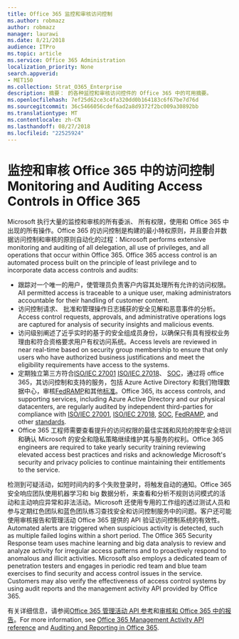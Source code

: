 ```yaml
---
title: Office 365 监控和审核访问控制
ms.author: robmazz
author: robmazz
manager: laurawi
ms.date: 8/21/2018
audience: ITPro
ms.topic: article
ms.service: Office 365 Administration
localization_priority: None
search.appverid:
- MET150
ms.collection: Strat_O365_Enterprise
description: 摘要： 的各种监控和审核访问控件的 Office 365 中的可用摘要。
ms.openlocfilehash: 7ef25d62ce3c4fa320dd0b164183c6f67be7d76d
ms.sourcegitcommit: 36c5466056cdef6ad2a8d9372f2bc009a30892bb
ms.translationtype: MT
ms.contentlocale: zh-CN
ms.lasthandoff: 08/27/2018
ms.locfileid: "22525924"
---
```

# <a name="monitoring-and-auditing-access-controls-in-office-365"></a><span data-ttu-id="9666a-103">监控和审核 Office 365 中的访问控制</span><span class="sxs-lookup"><span data-stu-id="9666a-103">Monitoring and Auditing Access Controls in Office 365</span></span>

<span data-ttu-id="9666a-p101">Microsoft 执行大量的监控和审核的所有委派、 所有权限，使用和 Office 365 中出现的所有操作。Office 365 的访问控制是构建的最小特权原则，并且要合并数据访问控制和审核的原则自动化的过程：</span><span class="sxs-lookup"><span data-stu-id="9666a-p101">Microsoft performs extensive monitoring and auditing of all delegation, all use of privileges, and all operations that occur within Office 365. Office 365 access control is an automated process built on the principle of least privilege and to incorporate data access controls and audits:</span></span>
- <span data-ttu-id="9666a-106">跟踪对一个唯一的用户，使管理员负责客户内容其处理所有允许的访问权限。</span><span class="sxs-lookup"><span data-stu-id="9666a-106">All permitted access is traceable to a unique user, making administrators accountable for their handling of customer content.</span></span>
- <span data-ttu-id="9666a-107">访问控制请求、 批准和管理操作日志捕获的安全见解和恶意事件的分析。</span><span class="sxs-lookup"><span data-stu-id="9666a-107">Access control requests, approvals, and administrative operations logs are captured for analysis of security insights and malicious events.</span></span>
- <span data-ttu-id="9666a-108">访问级别阐述了近乎实时的基于的安全组成员身份，以确保只有具有授权业务理由和符合资格要求用户有权访问系统。</span><span class="sxs-lookup"><span data-stu-id="9666a-108">Access levels are reviewed in near real-time based on security group membership to ensure that only users who have authorized business justifications and meet the eligibility requirements have access to the systems.</span></span>
- <span data-ttu-id="9666a-109">定期独立第三方符合[ISO/IEC 27001](https://www.microsoft.com/en-us/TrustCenter/Compliance/iso-iec-27001) [ISO/IEC 27018](https://www.microsoft.com/en-us/TrustCenter/Compliance/iso-iec-27018)、 [SOC](https://www.microsoft.com/en-us/TrustCenter/Compliance/SOC)，通过将 office 365，其访问控制和支持的服务，包括 Azure Active Directory 和我们物理数据中心，审核[FedRAMP](https://www.microsoft.com/en-us/TrustCenter/Compliance/FedRAMP)和其他[标准](https://www.microsoft.com/en-us/TrustCenter/Compliance?service=Office#Icons)。</span><span class="sxs-lookup"><span data-stu-id="9666a-109">Office 365, its access controls, and supporting services, including Azure Active Directory and our physical datacenters, are regularly audited by independent third-parties for compliance with [ISO/IEC 27001](https://www.microsoft.com/en-us/TrustCenter/Compliance/iso-iec-27001), [ISO/IEC 27018](https://www.microsoft.com/en-us/TrustCenter/Compliance/iso-iec-27018), [SOC](https://www.microsoft.com/en-us/TrustCenter/Compliance/SOC), [FedRAMP](https://www.microsoft.com/en-us/TrustCenter/Compliance/FedRAMP), and other [standards](https://www.microsoft.com/en-us/TrustCenter/Compliance?service=Office#Icons).</span></span>
- <span data-ttu-id="9666a-110">Office 365 工程师需要查看提升的访问权限的最佳实践和风险的按年安全培训和确认 Microsoft 的安全和隐私策略继续维护其与服务的权利。</span><span class="sxs-lookup"><span data-stu-id="9666a-110">Office 365 engineers are required to take yearly security training reviewing elevated access best practices and risks and acknowledge Microsoft's security and privacy policies to continue maintaining their entitlements to the service.</span></span>

<span data-ttu-id="9666a-p102">检测到可疑活动，如短时间内的多个失败登录时，将触发自动的通知。Office 365 安全响应团队使用机器学习和 big 数据分析，来查看和分析不规则访问模式的活动和主动响应异常和非法活动。Microsoft 还使用专用的工作组的透过测试人员和参与定期红色团队和蓝色团队练习查找安全和访问控制服务中的问题。客户还可能使用审核报告和管理活动 Office 365 提供的 API 验证访问控制系统的有效性。</span><span class="sxs-lookup"><span data-stu-id="9666a-p102">Automated alerts are triggered when suspicious activity is detected, such as multiple failed logins within a short period. The Office 365 Security Response team uses machine learning and big data analysis to review and analyze activity for irregular access patterns and to proactively respond to anomalous and illicit activities. Microsoft also employs a dedicated team of penetration testers and engages in periodic red team and blue team exercises to find security and access control issues in the service. Customers may also verify the effectiveness of access control systems by using audit reports and the management activity API provided by Office 365.</span></span> 

<span data-ttu-id="9666a-115">有关详细信息，请参阅[Office 365 管理活动 API 参考](https://msdn.microsoft.com/en-us/library/office/mt227394.aspx)和[审核和 Office 365 中的报告](office-365-auditing-and-reporting-overview.md)。</span><span class="sxs-lookup"><span data-stu-id="9666a-115">For more information, see [Office 365 Management Activity API reference](https://msdn.microsoft.com/en-us/library/office/mt227394.aspx) and [Auditing and Reporting in Office 365](office-365-auditing-and-reporting-overview.md).</span></span>
